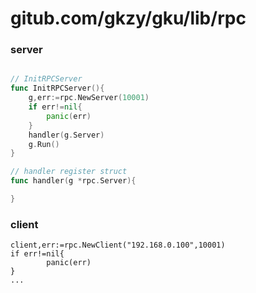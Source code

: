 # gitub.com/gkzy/gku/lib/rpc

### server 

```go

// InitRPCServer 
func InitRPCServer(){
    g,err:=rpc.NewServer(10001)
    if err!=nil{
        panic(err)
    }
    handler(g.Server)
    g.Run()
}

// handler register struct
func handler(g *rpc.Server){

}

```

### client

```
client,err:=rpc.NewClient("192.168.0.100",10001)
if err!=nil{
        panic(err)
}
...
```